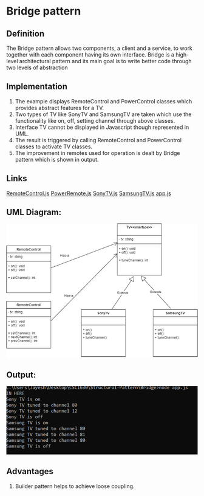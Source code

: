 # Bridge pattern

## Definition
  The Bridge pattern allows two components, a client and a service, to work together with each component having its own interface. Bridge is a high-level architectural pattern and its main goal is to write better code through two levels of abstraction

## Implementation
1) The example displays RemoteControl and PowerControl classes which provides abstract features for a TV.
2) Two types of TV like SonyTV and SamsungTV are taken which use the functionality like on, off, setting channel through above classes.
3) Interface TV cannot be displayed in Javascript though represented in UML.
4) The result is triggered by calling RemoteControl and PowerControl classes to activate TV classes.
5) The improvement in remotes used for operation is dealt by Bridge pattern which is shown in output.


## Links
[RemoteControl.js](./RemoteControl.js)
[PowerRemote.js](./PowerRemote.js)
[SonyTV.js](./SonyTV.js)
[SamsungTV.js](./SamsungTV.js)
[app.js](./app.js)



## UML Diagram:
![Bridge Design Pattern](bridge.png)

## Output:
![Output](output.png)

## Advantages
1) Builder pattern  helps to achieve loose coupling.

